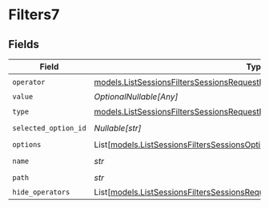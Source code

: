 # Filters7


## Fields

| Field                                                                                                                                                            | Type                                                                                                                                                             | Required                                                                                                                                                         | Description                                                                                                                                                      |
| ---------------------------------------------------------------------------------------------------------------------------------------------------------------- | ---------------------------------------------------------------------------------------------------------------------------------------------------------------- | ---------------------------------------------------------------------------------------------------------------------------------------------------------------- | ---------------------------------------------------------------------------------------------------------------------------------------------------------------- |
| `operator`                                                                                                                                                       | [models.ListSessionsFiltersSessionsRequestRequestBodyQuery7Operator](../models/listsessionsfilterssessionsrequestrequestbodyquery7operator.md)                   | :heavy_check_mark:                                                                                                                                               | N/A                                                                                                                                                              |
| `value`                                                                                                                                                          | *OptionalNullable[Any]*                                                                                                                                          | :heavy_minus_sign:                                                                                                                                               | N/A                                                                                                                                                              |
| `type`                                                                                                                                                           | [models.ListSessionsFiltersSessionsRequestRequestBodyQuery7Type](../models/listsessionsfilterssessionsrequestrequestbodyquery7type.md)                           | :heavy_check_mark:                                                                                                                                               | N/A                                                                                                                                                              |
| `selected_option_id`                                                                                                                                             | *Nullable[str]*                                                                                                                                                  | :heavy_check_mark:                                                                                                                                               | N/A                                                                                                                                                              |
| `options`                                                                                                                                                        | List[[models.ListSessionsFiltersSessionsOptions](../models/listsessionsfilterssessionsoptions.md)]                                                               | :heavy_check_mark:                                                                                                                                               | N/A                                                                                                                                                              |
| `name`                                                                                                                                                           | *str*                                                                                                                                                            | :heavy_check_mark:                                                                                                                                               | N/A                                                                                                                                                              |
| `path`                                                                                                                                                           | *str*                                                                                                                                                            | :heavy_check_mark:                                                                                                                                               | N/A                                                                                                                                                              |
| `hide_operators`                                                                                                                                                 | List[[models.ListSessionsFiltersSessionsRequestRequestBodyQuery7HideOperators1](../models/listsessionsfilterssessionsrequestrequestbodyquery7hideoperators1.md)] | :heavy_minus_sign:                                                                                                                                               | N/A                                                                                                                                                              |